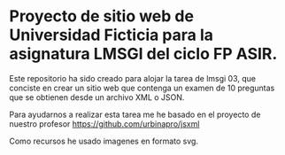# Proyecto de sitio web de Universidad Ficticia para la asignatura LMSGI del ciclo FP ASIR.

Este repositorio ha sido creado para alojar la tarea de lmsgi 03, que conciste en crear un sitio web que contenga un examen de 10 preguntas que se obtienen desde un archivo XML o JSON.

Para ayudarnos a realizar esta tarea me he basado en el proyecto de nuestro profesor https://github.com/urbinapro/jsxml

Como recursos he usado imagenes en formato svg.

